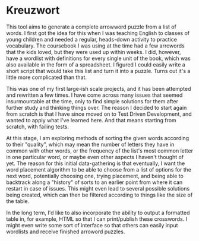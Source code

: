 # Kreuzwort

This tool aims to generate a complete arrowword puzzle from a list of words. I first got the idea for this when I was teaching English to classes of young children and needed a regular, heads-down activity to practice vocabulary. The coursebook I was using at the time had a few arrowords that the kids loved, but they were used up within weeks. I did, however, have a wordlist with definitions for every single unit of the book, which was also available in the form of a spreadsheet. I figured I could easily write a short script that would take this list and turn it into a puzzle. Turns out it's a little more complicated than that.

This was one of my first large-ish scale projects, and it has been attempted and rewritten a few times. I have come across many issues that seemed insurmountable at the time, only to find simple solutions for them after further study and thinking things over. The reason I decided to start again from scratch is that I have since moved on to Test Driven Development, and wanted to apply what I've learned here. And that means starting from scratch, with failing tests.

At this stage, I am exploring methods of sorting the given words according to their "quality", which may mean the number of letters they have in common with other words, or the frequency of the list's most common letter in one particular word, or maybe even other aspects I haven't thought of yet.
The reason for this initial data-gathering is that eventually, I want the word placement algorithm to be able to choose from a list of options for the next word, potentially choosing one, trying placement, and being able to backtrack along a "history" of sorts to an earlier point from where it can restart in case of issues. This might even lead to several possible solutions being created, which can then be filtered according to things like the size of the table.

In the long term, I'd like to also incorporate the ability to output a formatted table in, for example, HTML so that I can print/publish these crosswords. I might even write some sort of interface so that others can easily input wordlists and receive finished arroword puzzles.
